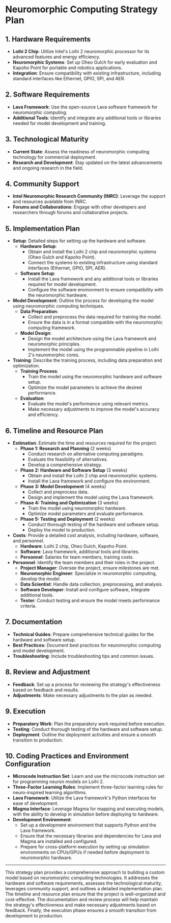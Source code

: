 # Neuromorphic Computing Strategy Plan

## 1. Hardware Requirements
- **Loihi 2 Chip**: Utilize Intel's Loihi 2 neuromorphic processor for its advanced features and energy efficiency.
- **Neuromorphic Systems**: Set up Oheo Gulch for early evaluation and Kapoho Point for portable and robotics applications.
- **Integration**: Ensure compatibility with existing infrastructure, including standard interfaces like Ethernet, GPIO, SPI, and AER.

## 2. Software Requirements
- **Lava Framework**: Use the open-source Lava software framework for neuromorphic computing.
- **Additional Tools**: Identify and integrate any additional tools or libraries needed for model development and training.

## 3. Technological Maturity
- **Current State**: Assess the readiness of neuromorphic computing technology for commercial deployment.
- **Research and Development**: Stay updated on the latest advancements and ongoing research in the field.

## 4. Community Support
- **Intel Neuromorphic Research Community (INRC)**: Leverage the support and resources available from INRC.
- **Forums and Collaborations**: Engage with other developers and researchers through forums and collaborative projects.

## 5. Implementation Plan
- **Setup**: Detailed steps for setting up the hardware and software.
  - **Hardware Setup**:
    - Obtain and install the Loihi 2 chip and neuromorphic systems (Oheo Gulch and Kapoho Point).
    - Connect the systems to existing infrastructure using standard interfaces (Ethernet, GPIO, SPI, AER).
  - **Software Setup**:
    - Install the Lava framework and any additional tools or libraries required for model development.
    - Configure the software environment to ensure compatibility with the neuromorphic hardware.
- **Model Development**: Outline the process for developing the model using neuromorphic computing techniques.
  - **Data Preparation**:
    - Collect and preprocess the data required for training the model.
    - Ensure the data is in a format compatible with the neuromorphic computing framework.
  - **Model Design**:
    - Design the model architecture using the Lava framework and neuromorphic principles.
    - Implement the model using the programmable pipeline in Loihi 2's neuromorphic cores.
- **Training**: Describe the training process, including data preparation and optimization.
  - **Training Process**:
    - Train the model using the neuromorphic hardware and software setup.
    - Optimize the model parameters to achieve the desired performance.
  - **Evaluation**:
    - Evaluate the model's performance using relevant metrics.
    - Make necessary adjustments to improve the model's accuracy and efficiency.

## 6. Timeline and Resource Plan
- **Estimation**: Estimate the time and resources required for the project.
  - **Phase 1: Research and Planning** (2 weeks)
    - Conduct research on alternative computing paradigms.
    - Evaluate the feasibility of alternatives.
    - Develop a comprehensive strategy.
  - **Phase 2: Hardware and Software Setup** (3 weeks)
    - Obtain and install the Loihi 2 chip and neuromorphic systems.
    - Install the Lava framework and configure the environment.
  - **Phase 3: Model Development** (4 weeks)
    - Collect and preprocess data.
    - Design and implement the model using the Lava framework.
  - **Phase 4: Training and Optimization** (3 weeks)
    - Train the model using neuromorphic hardware.
    - Optimize model parameters and evaluate performance.
  - **Phase 5: Testing and Deployment** (2 weeks)
    - Conduct thorough testing of the hardware and software setup.
    - Deploy the model to production.
- **Costs**: Provide a detailed cost analysis, including hardware, software, and personnel.
  - **Hardware**: Loihi 2 chip, Oheo Gulch, Kapoho Point.
  - **Software**: Lava framework, additional tools and libraries.
  - **Personnel**: Salaries for team members, training costs.
- **Personnel**: Identify the team members and their roles in the project.
  - **Project Manager**: Oversee the project, ensure milestones are met.
  - **Neuromorphic Engineer**: Specialize in neuromorphic computing, develop the model.
  - **Data Scientist**: Handle data collection, preprocessing, and analysis.
  - **Software Developer**: Install and configure software, integrate additional tools.
  - **Tester**: Conduct testing and ensure the model meets performance criteria.

## 7. Documentation
- **Technical Guides**: Prepare comprehensive technical guides for the hardware and software setup.
- **Best Practices**: Document best practices for neuromorphic computing and model development.
- **Troubleshooting**: Include troubleshooting tips and common issues.

## 8. Review and Adjustment
- **Feedback**: Set up a process for reviewing the strategy's effectiveness based on feedback and results.
- **Adjustments**: Make necessary adjustments to the plan as needed.

## 9. Execution
- **Preparatory Work**: Plan the preparatory work required before execution.
- **Testing**: Conduct thorough testing of the hardware and software setup.
- **Deployment**: Outline the deployment activities and ensure a smooth transition to production.

## 10. Coding Practices and Environment Configuration
- **Microcode Instruction Set**: Learn and use the microcode instruction set for programming neuron models on Loihi 2.
- **Three-Factor Learning Rules**: Implement three-factor learning rules for neuro-inspired learning algorithms.
- **Lava Framework**: Utilize the Lava framework's Python interfaces for ease of development.
- **Magma Interface**: Leverage Magma for mapping and executing models, with the ability to develop in simulation before deploying to hardware.
- **Development Environment**:
  - Set up a development environment that supports Python and the Lava framework.
  - Ensure that the necessary libraries and dependencies for Lava and Magma are installed and configured.
  - Prepare for cross-platform execution by setting up simulation environments on CPUs/GPUs if needed before deployment to neuromorphic hardware.

---

This strategy plan provides a comprehensive approach to building a custom model based on neuromorphic computing technologies. It addresses the hardware and software requirements, assesses the technological maturity, leverages community support, and outlines a detailed implementation plan. The timeline and resource plan ensure that the project is well-organized and cost-effective. The documentation and review process will help maintain the strategy's effectiveness and make necessary adjustments based on feedback. Finally, the execution phase ensures a smooth transition from development to production.
